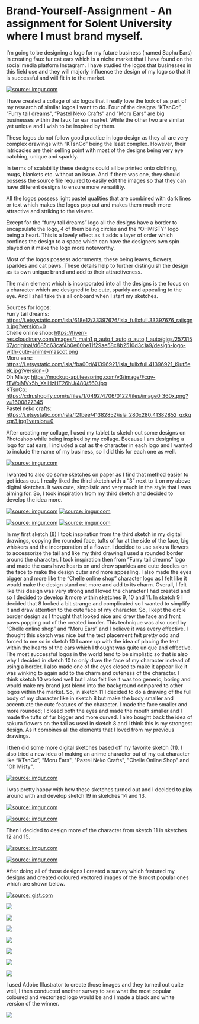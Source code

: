 # Brand-Yourself-Assignment - An assignment for Solent University where I must brand myself.

I‘m going to be designing a logo for my future business (named Saphu Ears) in creating faux fur cat ears which is a niche market that I have found on the social media platform Instagram. I have studied the logos that businesses in this field use and they will majorly influence the design of my logo so that it is successful and will fit in to the market. 

<a href="https://imgur.com/w0V0fhj"><img src="https://i.imgur.com/w0V0fhj.png" title="source: imgur.com" /></a>

I have created a collage of six logos that I really love the look of as part of my research of similar logos I want to do. Four of the designs “KTsnCo”, “Furry tail dreams”, “Pastel Neko Crafts” and “Moru Ears” are big businesses within the faux fur ear market. While the other two are similar yet unique and I wish to be inspired by them.  <br />

These logos do not follow good practice in logo design as they all are very complex drawings with “KTsnCo” being the least complex. However, their intricacies are their selling point with most of the designs being very eye catching, unique and sparkly.   <br />

In terms of scalability these designs could all be printed onto clothing, mugs, blankets etc. without an issue. And if there was one, they should possess the source file required to easily edit the images so that they can have different designs to ensure more versatility.   <br />

All the logos possess light pastel qualities that are combined with dark lines or text which makes the logos pop out and makes them much more attractive and striking to the viewer.   <br />

Except for the “furry tail dreams” logo all the designs have a border to encapsulate the logo, 4 of them being circles and the “OHMISTY” logo being a heart. This is a lovely effect as it adds a layer of order which confines the design to a space which can have the designers own spin played on it make the logo more noteworthy.   <br />

Most of the logos possess adornments, these being leaves, flowers, sparkles and cat paws. These details help to further distinguish the design as its own unique brand and add to their attractiveness.  <br />

The main element which is incorporated into all the designs is the focus on a character which are designed to be cute, sparkly and appealing to the eye. And I shall take this all onboard when I start my sketches. <br />

Sources for logos:  <br />
Furry tail dreams: https://i.etsystatic.com/isla/618e12/33397676/isla_fullxfull.33397676_raiisgnb.jpg?version=0  <br />
Chelle online shop: https://fiverr-res.cloudinary.com/images/t_main1,q_auto,f_auto,q_auto,f_auto/gigs/25731507/original/d685c63caf4b0e60be11f29ae58c8b2510d3c1a9/design-logo-with-cute-anime-mascot.png <br />
Moru ears: https://i.etsystatic.com/isla/fba00d/41396921/isla_fullxfull.41396921_i9ut5eek.jpg?version=0  <br />
Oh Misty: https://mockup-api.teespring.com/v3/image/Fcqv-fTWoiMVx5b_XaiHzHT26hU/480/560.jpg <br />
KTsnCo: https://cdn.shopify.com/s/files/1/0492/4706/0122/files/image0_360x.png?v=1600827345 <br />
Pastel neko crafts: https://i.etsystatic.com/isla/f2fbee/41382852/isla_280x280.41382852_qxkqxgr3.jpg?version=0 <br />

After creating my collage, I used my tablet to sketch out some designs on Photoshop while being inspired by my collage. Because I am designing a logo for cat ears, I included a cat as the character in each logo and I wanted to include the name of my business, so I did this for each one as well.

<a href="https://imgur.com/uLCnS4f"><img src="https://i.imgur.com/uLCnS4f.jpg" title="source: imgur.com" /></a>

I wanted to also do some sketches on paper as I find that method easier to get ideas out. I really liked the third sketch with a “3” next to it on my above digital sketches. It was cute, simplistic and very much in the style that I was aiming for. So, I took inspiration from my third sketch and decided to develop the idea more. 

<a href="https://imgur.com/5LzTC3W"><img src="https://i.imgur.com/5LzTC3W.jpg" title="source: imgur.com" /></a> <a href="https://imgur.com/T16pVYe"><img src="https://i.imgur.com/T16pVYe.jpg" title="source: imgur.com" /></a> 

<a href="https://imgur.com/qAeKCe0"><img src="https://i.imgur.com/qAeKCe0.jpg" title="source: imgur.com" /></a> <a href="https://imgur.com/guXNMV4"><img src="https://i.imgur.com/guXNMV4.jpg" title="source: imgur.com" /></a>

In my first sketch (8) I took inspiration from the third sketch in my digital drawings, copying the rounded face, tufts of fur at the side of the face, big whiskers and the incorporation of a flower. I decided to use sakura flowers to accessorize the tail and like my third drawing I used a rounded border around the character. I took inspiration then from “Furry tail dreams” logo and made the ears have hearts on and drew sparkles and cute doodles on the face to make the design cuter and more appealing. I also made the eyes bigger and more like the “Chelle online shop” character logo as I felt like it would make the design stand out more and add to its charm. Overall, I felt like this design was very strong and I loved the character I had created and so I decided to develop it more within sketches 9, 10 and 11. In sketch 9 I decided that 8 looked a bit strange and complicated so I wanted to simplify it and draw attention to the cute face of my character. So, I kept the circle border design as I thought that looked nice and drew the face and front paws popping out of the created border. This technique was also used by “Chelle online shop” and “Moru Ears” and I believe it was every effective. I thought this sketch was nice but the text placement felt pretty odd and forced to me so in sketch 10 I came up with the idea of placing the text within the hearts of the ears which I thought was quite unique and effective. The most successful logos in the world tend to be simplistic so that is also why I decided in sketch 10 to only draw the face of my character instead of using a border. I also made one of the eyes closed to make it appear like it was winking to again add to the charm and cuteness of the character. I think sketch 10 worked well but I also felt like it was too generic, boring and would make my brand just blend into the background compared to other logos within the market. So, in sketch 11 I decided to do a drawing of the full body of my character like in sketch 8 but make the body smaller and accentuate the cute features of the character. I made the face smaller and more rounded; I closed both the eyes and made the mouth smaller and I made the tufts of fur bigger and more curved. I also bought back the idea of sakura flowers on the tail as used in sketch 8 and I think this is my strongest design. As it combines all the elements that I loved from my previous drawings.

I then did some more digital sketches based off my favorite sketch (11). I also tried a new idea of making an anime character out of my cat character like “KTsnCo”, "Moru Ears", "Pastel Neko Crafts", "Chelle Online Shop" and "Oh Misty". 

<a href="https://imgur.com/StGZJGM"><img src="https://i.imgur.com/StGZJGM.jpg" title="source: imgur.com" /></a>

I was pretty happy with how these sketches turned out and I decided to play around with and develop sketch 19 in sketches 14 and 13. 

<a href="https://imgur.com/cMiOFW9"><img src="https://i.imgur.com/cMiOFW9.jpg" title="source: imgur.com" /></a>

<a href="https://imgur.com/rvnkML1"><img src="https://i.imgur.com/rvnkML1.jpg" title="source: imgur.com" /></a>

Then I decided to design more of the character from sketch 11 in sketches 12 and 15. 

<a href="https://imgur.com/1vkatkH"><img src="https://i.imgur.com/1vkatkH.jpg" title="source: imgur.com" /></a>

<a href="https://imgur.com/fDoFCrO"><img src="https://i.imgur.com/fDoFCrO.jpg" title="source: imgur.com" /></a>

After doing all of those designs I created a survey which featured my designs and created coloured vectored images of the 8 most popular ones which are shown below.

<a href="https://gist.githubusercontent.com/SaphiraFord/72a03b73aaee10de33bf5a7b27cd64c7/raw/a14f6dbc4a0aab338a15a8fe64c52c23b3dfb44a/logo1.svg"><img src="https://gist.githubusercontent.com/SaphiraFord/72a03b73aaee10de33bf5a7b27cd64c7/raw/a14f6dbc4a0aab338a15a8fe64c52c23b3dfb44a/logo1.svg" title="source: gist.com" /></a>


<a href="https://gist.githubusercontent.com/SaphiraFord/0e17610b9adaf192570d70884e2b24a8/raw/f910edfc63afeef9bab82c16d9de7fc7a828e991/logo2.svg"><img src="https://gist.githubusercontent.com/SaphiraFord/0e17610b9adaf192570d70884e2b24a8/raw/f910edfc63afeef9bab82c16d9de7fc7a828e991/logo2.svg" /></a>

<a href="https://gist.githubusercontent.com/SaphiraFord/3fa09f26d75bc4e2ea963ded93bcb15f/raw/76ae69ea2ca35968c052da289d4da18b4eec6713/logo3.svg"><img src="https://gist.githubusercontent.com/SaphiraFord/3fa09f26d75bc4e2ea963ded93bcb15f/raw/76ae69ea2ca35968c052da289d4da18b4eec6713/logo3.svg" /></a>

<a href="https://gist.githubusercontent.com/SaphiraFord/d648eeae3dde6d4a4540d2b868b1800c/raw/2047c595b4c364abab6c3440334c34c1d7a5b139/logo4.svg"><img src="https://gist.githubusercontent.com/SaphiraFord/d648eeae3dde6d4a4540d2b868b1800c/raw/2047c595b4c364abab6c3440334c34c1d7a5b139/logo4.svg" /></a>

<a href="https://gist.githubusercontent.com/SaphiraFord/69a671b195244c5f77b2bd813e107461/raw/1b8ca572327a92cde68f995e46f002a0f4b7a743/logo5.svg"><img src="https://gist.githubusercontent.com/SaphiraFord/69a671b195244c5f77b2bd813e107461/raw/1b8ca572327a92cde68f995e46f002a0f4b7a743/logo5.svg" /></a>

<a href="https://gist.githubusercontent.com/SaphiraFord/9bd842f299df3d75c762e58f5eba8db1/raw/1ddfe9ae5c76f5af124069fc88d847a190ac5354/logo6.svg"><img src="https://gist.githubusercontent.com/SaphiraFord/9bd842f299df3d75c762e58f5eba8db1/raw/1ddfe9ae5c76f5af124069fc88d847a190ac5354/logo6.svg" /></a>

<a href="https://gist.githubusercontent.com/SaphiraFord/41b1f346517fc4665791efa9757886e5/raw/5c35ec5a59d93ac0e2326b7f4f0d777af1d73b16/logo7.svg"><img src="https://gist.githubusercontent.com/SaphiraFord/41b1f346517fc4665791efa9757886e5/raw/5c35ec5a59d93ac0e2326b7f4f0d777af1d73b16/logo7.svg" /></a>

<a href="https://gist.githubusercontent.com/SaphiraFord/183ba83a6ef21de922ce6e108a374527/raw/89ca5df0bc39f18ab84df48a723fd85bcd98c2b1/logo8.svg"><img src="https://gist.githubusercontent.com/SaphiraFord/183ba83a6ef21de922ce6e108a374527/raw/89ca5df0bc39f18ab84df48a723fd85bcd98c2b1/logo8.svg" /></a>

I used Adobe Illustrator to create those images and they turned out quite well, I then conducted another survey to see what the most popular coloured and vectorized logo would be and I made a black and white version of the winner. 

<a href="https://gist.githubusercontent.com/SaphiraFord/e13c79cf42730a4122b38284928622da/raw/eea45fd504b61cfd89216bf6fd5f58abf97c99a6/logo5b&w.svg"><img src="https://gist.githubusercontent.com/SaphiraFord/e13c79cf42730a4122b38284928622da/raw/eea45fd504b61cfd89216bf6fd5f58abf97c99a6/logo5b&w.svg" /></a>




